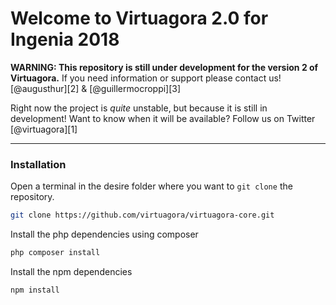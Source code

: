 # Welcome to Virtuagora 2.0 for Ingenia 2018

**WARNING: This repository is still under development for the version 2 of Virtuagora.**
If you need information or support please contact us! 
[@augusthur][2] & [@guillermocroppi][3]

Right now the project is *quite* unstable, but because it is still in development!
Want to know when it will be available? Follow us on Twitter  [@virtuagora][1]

---

### Installation
Open a terminal in the desire folder where you want to `git clone` the repository.
```bash
git clone https://github.com/virtuagora/virtuagora-core.git
```
Install the php dependencies using composer
```bash
php composer install
```
Install the npm dependencies
```bash
npm install
```
